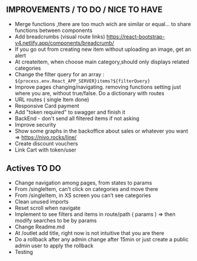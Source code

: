 ## IMPROVEMENTS / TO DO / NICE TO HAVE

- Merge functions ,there are too much wich are similar or equal... to share functions between components
- Add breadcrumbs (visual route links) https://react-bootstrap-v4.netlify.app/components/breadcrumb/
- If you go out from creating new item without uploading an image, get an alert
- At createitem, when choose main category,should only displays related categories
- Change the filter query for an array : `${process.env.React_APP_SERVER}items?${filterQuery}`
- Improve pages changing/navigating. removing functions setting just where you are, without true/false. Do a dictionary with routes
- URL routes ( single Item done)
- Responsive Card payment
- Add "token required" to swagger and finish it
- BackEnd - don't send all filtered items if not asking
- Improve security
- Show some graphs in the backoffice about sales or whatever you want => https://nivo.rocks/line/
- Create discount vouchers
- Link Cart with token/user

## Actives TO DO

- Change navigation among pages, from states to params
- From /singleItem, can’t click on categories and move there
- From /singleItem, in XS screen you can’t see categories
- Clean unused imports
- Reset scroll when navigate
- Implement to see filters and items in route/path ( params ) => then modify searches to be by params
- Change Readme.md
- At /outlet add title, right now is not intuitive that you are there
- Do a rollback after any admin change after 15min or just create a public admin user to apply the rollback
- Testing
